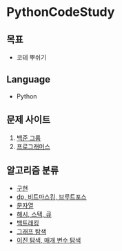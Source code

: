 # PythonCodeStudy

## 목표

- 코테 뿌쉬기

## Language

- Python

## 문제 사이트

1. [백준 그룹](https://www.acmicpc.net/group/workbook/list/12672)
2. [프로그래머스](https://programmers.co.kr/learn/challenges?tab=all_challenges)

## 알고리즘 분류

- [구현](https://www.acmicpc.net/problemset?sort=submit_desc&solvedac_option=xz%2Cxn&submit=us&tier=12%2C13%2C14%2C15&algo=102%2C141&algo_if=or)
- [dp, 비트마스킹, 브루트포스](https://www.acmicpc.net/problemset?sort=submit_desc&solvedac_option=xz%2Cxn&submit=us&tier=11%2C12%2C13%2C14%2C15&algo=25%2C125%2C14%2C87&algo_if=or)
- [문자열](https://www.acmicpc.net/problemset?sort=submit_desc&solvedac_option=xz%2Cxn&submit=us&tier=11%2C12%2C13%2C14%2C15&algo=158&algo_if=and)
- [해시, 스택, 큐](https://www.acmicpc.net/problemset?sort=submit_desc&solvedac_option=xz%2Cxn&submit=us&tier=12%2C13%2C14%2C15&algo=136%2C71%2C72%2C59&algo_if=or)
- [백트래킹](https://www.acmicpc.net/problemset?sort=submit_desc&solvedac_option=xz%2Cxn&submit=us&tier=11%2C12%2C13%2C14%2C15&algo=125%2C5&algo_if=or)
- [그래프 탐색](https://www.acmicpc.net/problemset?sort=submit_desc&solvedac_option=xz%2Cxn&submit=us&tier=11%2C12%2C13%2C14%2C15&algo=11%2C7%2C22%2C10%2C31&algo_if=or)
- [이진 탐색, 매개 변수 탐색](https://www.acmicpc.net/problemset?sort=submit_desc&solvedac_option=xz%2Cxn&submit=us&tier=11%2C12%2C13%2C14%2C15&algo=12%2C170&algo_if=or)
